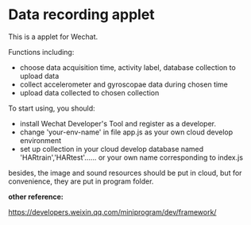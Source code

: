 # **Data recording applet**

This is a applet for Wechat. 

Functions including:

+ choose data acquisition time, activity label, database collection to upload data
+ collect accelerometer and gyroscopae data during chosen time
+ upload data collected to chosen collection

To start using, you should:

+ install Wechat Developer's Tool and register as a developer.
+ change 'your-env-name' in file app.js as your own cloud develop environment
+ set up collection in your cloud develop database named 'HARtrain','HARtest'...... or your own name corresponding to index.js



besides, the image and sound resources should be put in cloud, but for convenience, they are put in program folder.



**other reference:**

https://developers.weixin.qq.com/miniprogram/dev/framework/